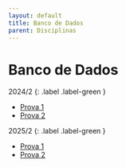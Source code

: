 ```yaml
---
layout: default
title: Banco de Dados
parent: Disciplinas
---
```


# Banco de Dados

2024/2
{: .label .label-green }

- [Prova 1](2024/2/prova1.pdf)
- [Prova 2](2024/2/prova2.pdf)

2025/2
{: .label .label-green }

- [Prova 1](2025/2/prova1.pdf)
- [Prova 2](2025/2/prova2.pdf)
